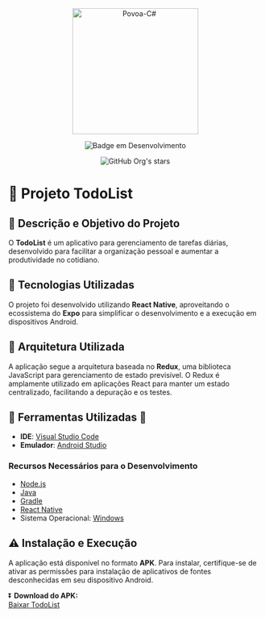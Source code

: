 <div align="center">
<img align="center" alt="Povoa-C#" height="250" width="250" src="https://cdn.jsdelivr.net/gh/devicons/devicon@latest/icons/react/react-original-wordmark.svg"/>
 
![Badge em Desenvolvimento](http://img.shields.io/static/v1?label=STATUS&message=EM%20DESENVOLVIMENTO&color=GREEN&style=for-the-badge)

![GitHub Org's stars](https://img.shields.io/github/stars/DevPovoa?style=social)
</div>


# :bookmark_tabs: Projeto TodoList

## :pushpin: Descrição e Objetivo do Projeto

O **TodoList** é um aplicativo para gerenciamento de tarefas diárias, desenvolvido para facilitar a organização pessoal e aumentar a produtividade no cotidiano.

## :pushpin: Tecnologias Utilizadas

O projeto foi desenvolvido utilizando **React Native**, aproveitando o ecossistema do **Expo** para simplificar o desenvolvimento e a execução em dispositivos Android.

## :pushpin: Arquitetura Utilizada

A aplicação segue a arquitetura baseada no **Redux**, uma biblioteca JavaScript para gerenciamento de estado previsível. O Redux é amplamente utilizado em aplicações React para manter um estado centralizado, facilitando a depuração e os testes.

## :pushpin: Ferramentas Utilizadas :hammer:

- **IDE**: [Visual Studio Code](https://code.visualstudio.com/)
- **Emulador**: [Android Studio](https://developer.android.com/studio?hl=pt-br)

### Recursos Necessários para o Desenvolvimento

- [Node.js](https://nodejs.org/pt)
- [Java](https://www.oracle.com/br/java/technologies/downloads/)
- [Gradle](https://gradle.org/)
- [React Native](https://reactnative.dev/)
- Sistema Operacional: [Windows](https://www.microsoft.com/pt-br/windows/windows-11?r=1)

## :warning: Instalação e Execução

A aplicação está disponível no formato **APK**. Para instalar, certifique-se de ativar as permissões para instalação de aplicativos de fontes desconhecidas em seu dispositivo Android.

:arrow_double_down: **Download do APK:**  
[Baixar TodoList](https://drive.google.com/file/d/1rYb4_PozUupMx2PW2o_7Q-JHyQ8IWNtP/view?usp=drive_link)

